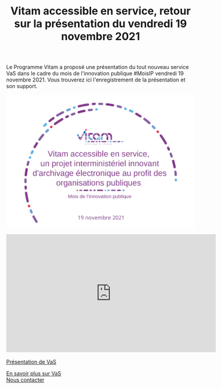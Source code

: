 ﻿---
layout: post
title: Vitam accessible en service, retour sur la présentation du vendredi 19 novembre 2021
---

Le Programme Vitam a proposé une présentation du tout nouveau service VaS dans le cadre du mois de l'innovation publique #MoisIP vendredi 19 novembre 2021. Vous trouverez ici l'enregistrement de la présentation et son support. 

![Logos](/public/images/VaS_moisIP.png)

<iframe width="560" height="315" src="https://www.youtube.com/embed/hh0bniBc8HY" title="YouTube video player" frameborder="0" allow="accelerometer; autoplay; clipboard-write; encrypted-media; gyroscope; picture-in-picture" allowfullscreen></iframe>

[Présentation de VaS](/ressources/RefCourant/20211119_MoisIP_VaSpresentation3.pdf)

[En savoir plus sur VaS](https://www.programmevitam.fr/pages/VaS/)  
[Nous contacter](mailto:contact@programmevitam.fr)